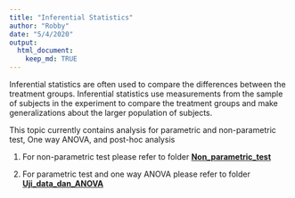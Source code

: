 ```yaml
---
title: "Inferential Statistics"
author: "Robby"
date: "5/4/2020"
output: 
  html_document:
    keep_md: TRUE
---
```




Inferential statistics are often used to compare the differences between the treatment groups. Inferential statistics use measurements from the sample of subjects in the experiment to compare the treatment groups and make generalizations about the larger population of subjects.

This topic currently contains analysis for parametric and non-parametric test, One way ANOVA, and post-hoc analysis  

1. For non-parametric test please refer to folder [**Non_parametric_test**](https://github.com/robbybinsar/Konservasi_ANJ/tree/master/Inferential_analysis/Non_parametric_test)

2. For parametric test and one way ANOVA please refer to folder [**Uji_data_dan_ANOVA**](https://github.com/robbybinsar/Konservasi_ANJ/tree/master/Inferential_analysis/Uji_data_dan_ANOVA)
    
